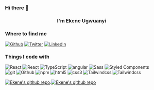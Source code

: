 ### Hi there 👋
<h3 align="center">I'm Ekene Ugwuanyi </h3>

<h3>Where to find me</h3>
<p><a href="https://github.com/hubnotch" target="_blank"><img alt="Github" src="https://img.shields.io/badge/GitHub-%2312100E.svg?&style=for-the-badge&logo=Github&logoColor=white" /></a> <a href="https://twitter.com/hubnotch" target="_blank"><img alt="Twitter" src="https://img.shields.io/badge/twitter-%231DA1F2.svg?&style=for-the-badge&logo=twitter&logoColor=white" /></a> <a href="https://www.linkedin.com/in/ekene-ugwuanyi/" target="_blank"><img alt="LinkedIn" src="https://img.shields.io/badge/linkedin-%230077B5.svg?&style=for-the-badge&logo=linkedin&logoColor=white" /></a>
</p>

<h3>Things I code with</h3>
<p>

  <img alt="React" src="https://img.shields.io/badge/-JavaScript-yellow?style=flat-square&logo=javascript&Color=white" />
  <img alt="React" src="https://img.shields.io/badge/-React-45b8d8?style=flat-square&logo=react&logoColor=white" />
  <img alt="TypeScript" src="https://img.shields.io/badge/-TypeScript-007ACC?style=flat-square&logo=typescript&logoColor=white" />
  <img alt="angular" src="https://img.shields.io/badge/-Angular-DD0031?style=flat-square&logo=angular&logoColor=white" />
  <img alt="Sass" src="https://img.shields.io/badge/-Sass-CC6699?style=flat-square&logo=sass&logoColor=white" />
  <img alt="Styled Components" src="https://img.shields.io/badge/-Styled_Components-db7092?style=flat-square&logo=styled-components&logoColor=white" />
  <img alt="git" src="https://img.shields.io/badge/-Git-F05032?style=flat-square&logo=git&logoColor=white" />
  <img alt="Github" src="https://img.shields.io/badge/-GitHub-181717?style=flat-square&logo=github&logoColor=white" />
  <img alt="npm" src="https://img.shields.io/badge/-NPM-CB3837?style=flat-square&logo=npm&logoColor=white" />
  <img alt="html5" src="https://img.shields.io/badge/-HTML5-E34F26?style=flat-square&logo=html5&logoColor=white" />

  <img alt="css3" src="https://img.shields.io/badge/-CSS3-007ACC?style=flat-square&logo=CSS3&logoColor=white" />
  <img alt="Tailwindcss" src="https://img.shields.io/badge/-Tailwind-ffeedd?style=flat-square&logo=tailwindcss&logoColor=blue" />
  <img alt="Tailwindcss" src="https://img.shields.io/badge/-Bootstrap-ffeedd?style=flat-square&logo=bootstrap&logoColor=purple" />
 
<!-- https://img.shields.io/badge/-[LANGUAGE_OR_FRAMEWORK_NAME]-[COLOR_CODE]?style=flat-square&logo=[LOGO_NAME]&logoColor=[LOGO_COLOR]
https://img.shields.io/badge/-CSS3-007ACC?style=flat-square&logo=CSS3&logoColor=white
 -->
 
<div style="display:inline-block;">
<a href="https://github.com/Hubnotch">
<img align="center" src="https://github-readme-stats.vercel.app/api?username=hubnotch&bg_color=1d1f21&text_color=c9cacc" alt="Ekene's github repo"/>
</a>

<a href="https://github.com/Hubnotch">
<img align="center" src="https://github-readme-stats.vercel.app/api/top-langs/?username=hubnotch&langs_count=8&layout=compact&bg_color=1d1f21&text_color=c9cacc" 
alt="Ekene's github repo"/>
</a>
</div>
<!--
**Hubnotch/Hubnotch** is a ✨ _special_ ✨ repository because its `README.md` (this file) appears on your GitHub profile.

Here are some ideas to get you started:

- 🔭 I’m currently working on ...
- 🌱 I’m currently learning ...
- 👯 I’m looking to collaborate on ...
- 🤔 I’m looking for help with ...
- 💬 Ask me about ...
- 📫 How to reach me: ...
- 😄 Pronouns: ...
- ⚡ Fun fact: ...
-->
